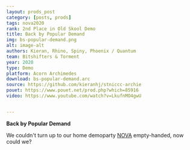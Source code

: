 ```yaml
---
layout: prods_post
category: [posts, prods]
tags: nova2020
rank: 2nd Place in Old Skool Demo
title: Back by Popular Demand
img: bs-popular-demand.png
alt: image-alt
authors: Kieran, Rhino, Spiny, Phoenix / Quantum
team: Bitshifters & Torment
year: 2020
type: Demo
platform: Acorn Archimedes
download: bs-popular-demand.arc
source: https://github.com/kieranhj/stniccc-archie
pouet: https://www.pouet.net/prod.php?which=85916
video: https://www.youtube.com/watch?v=LkufnMO4gwU


---
```


**Back by Popular Demand**

We couldn't turn up to our home demoparty [NOVA](http://novaparty.org) empty-handed, now could we?
